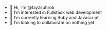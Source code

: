- 👋 Hi, I’m @fayzsuhrob
- 👀 I’m interested in Fullstack web development
- 🌱 I’m currently learning Ruby and Javascript
- 💞️ I’m looking to collaborate on nothing yet

<!---
fayzsuhrob/fayzsuhrob is a ✨ special ✨ repository because its `README.md` (this file) appears on your GitHub profile.
You can click the Preview link to take a look at your changes.
--->
